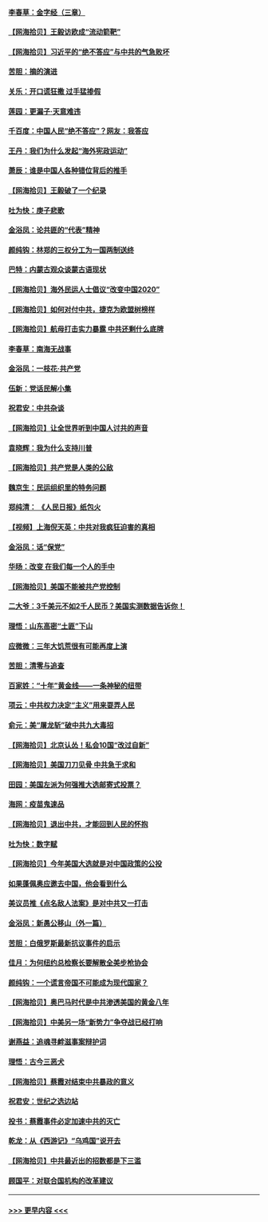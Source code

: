 #### [李春草：金字经（三章）](../pages/nsc993/n12383691.md?t=09062051) 
#### [【网海拾贝】王毅访欧成“流动箭靶”](../pages/nsc993/n12383338.md?t=09062051) 
#### [【网海拾贝】习近平的“绝不答应”与中共的气急败坏](../pages/nsc993/n12382819.md?t=09062051) 
#### [苦胆：摘的演进](../pages/nsc993/n12382619.md?t=09062051) 
#### [关乐：开口谎狂撒 过手猛掺假](../pages/nsc993/n12382604.md?t=09062051) 
#### [莲园：更漏子‧天意难违](../pages/nsc993/n12382598.md?t=09062051) 
#### [千百度：中国人民“绝不答应”？网友：我答应](../pages/nsc993/n12382024.md?t=09062051) 
#### [王丹：我们为什么发起“海外宪政运动”](../pages/nsc993/n12380286.md?t=09062051) 
#### [萧辰：谁是中国人各种错位背后的推手](../pages/nsc993/n12379800.md?t=09062051) 
#### [【网海拾贝】王毅破了一个纪录](../pages/nsc993/n12379251.md?t=09062051) 
#### [吐为快：庚子悲歌](../pages/nsc993/n12378821.md?t=09062051) 
#### [金浴凤：论共匪的“代表”精神](../pages/nsc993/n12377546.md?t=09062051) 
#### [颜纯钩：林郑的三权分工为一国两制送终](../pages/nsc993/n12377306.md?t=09062051) 
#### [巴特：内蒙古观众谈蒙古语现状](../pages/nsc993/n12376923.md?t=09062051) 
#### [【网海拾贝】海外民运人士倡议“改变中国2020”](../pages/nsc993/n12376682.md?t=09062051) 
#### [【网海拾贝】如何对付中共，捷克为欧盟树榜样](../pages/nsc993/n12374209.md?t=09062051) 
#### [【网海拾贝】航母打击实力暴露 中共还剩什么底牌](../pages/nsc993/n12371825.md?t=09062051) 
#### [李春草：南海无战事](../pages/nsc993/n12371159.md?t=09062051) 
#### [金浴凤：一枝花·共产党](../pages/nsc993/n12368757.md?t=09062051) 
#### [伍新：党话民解小集](../pages/nsc993/n12366907.md?t=09062051) 
#### [祝君安：中共杂谈](../pages/nsc993/n12366076.md?t=09062051) 
#### [【网海拾贝】让全世界听到中国人讨共的声音](../pages/nsc993/n12365569.md?t=09062051) 
#### [袁晓辉：我为什么支持川普](../pages/nsc993/n12362670.md?t=09062051) 
#### [【网海拾贝】共产党是人类的公敌](../pages/nsc993/n12363182.md?t=09062051) 
#### [魏京生：民运组织里的特务问题](../pages/nsc993/n12363010.md?t=09062051) 
#### [郑纯清： 《人民日报》纸包火](../pages/nsc993/n12362706.md?t=09062051) 
#### [【视频】上海倪天英：中共对我疯狂迫害的真相](../pages/nsc993/n12356341.md?t=09062051) 
#### [金浴凤：话“保党”](../pages/nsc993/n12361867.md?t=09062051) 
#### [华旸：改变 在我们每一个人的手中](../pages/nsc993/n12361774.md?t=09062051) 
#### [【网海拾贝】美国不能被共产党控制](../pages/nsc993/n12360271.md?t=09062051) 
#### [二大爷：3千美元不如2千人民币？美国实测数据告诉你！](../pages/nsc993/n12358563.md?t=09062051) 
#### [理悟：山东高密“土匪”下山](../pages/nsc993/n12358535.md?t=09062051) 
#### [应微微：三年大饥荒很有可能再度上演](../pages/nsc993/n12358523.md?t=09062051) 
#### [苦胆：清零与追查](../pages/nsc993/n12358501.md?t=09062051) 
#### [百家姓：“十年”黄金线——一条神秘的纽带](../pages/nsc993/n12358319.md?t=09062051) 
#### [项云：中共权力决定“主义”用来耍弄人民](../pages/nsc993/n12358172.md?t=09062051) 
#### [俞元：美“屠龙斩”破中共九大毒招](../pages/nsc993/n12357822.md?t=09062051) 
#### [【网海拾贝】北京认怂！私会10国“改过自新”](../pages/nsc993/n12357784.md?t=09062051) 
#### [【网海拾贝】美国刀刀见骨 中共急于求和](../pages/nsc993/n12355511.md?t=09062051) 
#### [田园：美国左派为何强推大选邮寄式投票？](../pages/nsc993/n12352963.md?t=09062051) 
#### [海网：疫苗鬼速品](../pages/nsc993/n12354438.md?t=09062051) 
#### [【网海拾贝】退出中共，才能回到人民的怀抱](../pages/nsc993/n12352634.md?t=09062051) 
#### [吐为快：数字赋](../pages/nsc993/n12352317.md?t=09062051) 
#### [【网海拾贝】今年美国大选就是对中国政策的公投](../pages/nsc993/n12350973.md?t=09062051) 
#### [如果蓬佩奥应邀去中国，他会看到什么](../pages/nsc993/n12350945.md?t=09062051) 
#### [美议员推《点名敌人法案》是对中共又一打击](../pages/nsc993/n12350765.md?t=09062051) 
#### [金浴凤：新愚公移山（外一篇）](../pages/nsc993/n12350253.md?t=09062051) 
#### [苦胆：白俄罗斯最新抗议事件的启示](../pages/nsc993/n12349989.md?t=09062051) 
#### [佳月：为何纽约总检察长要解散全美步枪协会](../pages/nsc993/n12349939.md?t=09062051) 
#### [颜纯钩：一个谎言帝国不可能成为现代国家？](../pages/nsc993/n12349898.md?t=09062051) 
#### [【网海拾贝】奥巴马时代是中共渗透美国的黄金八年](../pages/nsc993/n12349284.md?t=09062051) 
#### [【网海拾贝】中美另一场“新势力”争夺战已经打响](../pages/nsc993/n12346998.md?t=09062051) 
#### [谢燕益：追魂寻衅滋事案辩护词](../pages/nsc993/n12346892.md?t=09062051) 
#### [理悟：古今三恶犬](../pages/nsc993/n12345190.md?t=09062051) 
#### [【网海拾贝】蔡霞对结束中共暴政的意义](../pages/nsc993/n12344263.md?t=09062051) 
#### [祝君安：世纪之选边站](../pages/nsc993/n12342382.md?t=09062051) 
#### [投书：蔡霞事件必定加速中共的灭亡](../pages/nsc993/n12341881.md?t=09062051) 
#### [乾龙：从《西游记》“乌鸡国”说开去](../pages/nsc993/n12341690.md?t=09062051) 
#### [【网海拾贝】中共最近出的招数都是下三滥](../pages/nsc993/n12341593.md?t=09062051) 
#### [顾国平：对联合国机构的改革建议](../pages/nsc993/n12339928.md?t=09062051) 

----
#### [ >>> 更早内容 <<< ](../indexes/nsc993-earlier.md)
